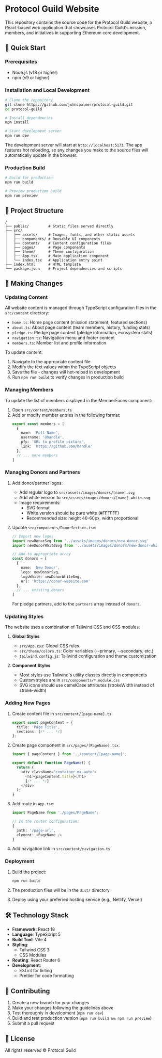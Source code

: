 # Protocol Guild Website

This repository contains the source code for the Protocol Guild website, a React-based web application that showcases Protocol Guild's mission, members, and initiatives in supporting Ethereum core development.

## 🚀 Quick Start

### Prerequisites

- Node.js (v18 or higher)
- npm (v9 or higher)

### Installation and Local Development

```bash
# Clone the repository
git clone https://github.com/johncpalmer/protocol-guild.git
cd protocol-guild

# Install dependencies
npm install

# Start development server
npm run dev
```

The development server will start at `http://localhost:5173`. The app features hot reloading, so any changes you make to the source files will automatically update in the browser.

### Production Build

```bash
# Build for production
npm run build

# Preview production build
npm run preview
```

## 📁 Project Structure

```
/
├── public/         # Static files served directly
├── src/
│   ├── assets/     # Images, fonts, and other static assets
│   ├── components/ # Reusable UI components
│   ├── content/    # Content configuration files
│   ├── pages/      # Page components
│   ├── theme/      # Theme configuration
│   ├── App.tsx     # Main application component
│   └── index.tsx   # Application entry point
├── index.html      # HTML template
└── package.json    # Project dependencies and scripts
```

## 🔧 Making Changes

### Updating Content

All website content is managed through TypeScript configuration files in the `src/content` directory:

- `home.ts`: Home page content (mission statement, featured sections)
- `about.ts`: About page content (team members, history, funding stats)
- `pledge.ts`: Pledge page content (pledge information, ecosystem stats)
- `navigation.ts`: Navigation menu and footer content
- `members.ts`: Member list and profile information

To update content:
1. Navigate to the appropriate content file
2. Modify the text values within the TypeScript objects
3. Save the file - changes will hot-reload in development
4. Run `npm run build` to verify changes in production build

### Managing Members

To update the list of members displayed in the MemberFaces component:

1. Open `src/content/members.ts`
2. Add or modify member entries in the following format:
   ```typescript
   export const members = [
     {
       name: 'Full Name',
       username: '@handle',
       pfp: 'URL to profile picture',
       link: 'https://github.com/handle'
     },
     // ... more members
   ]
   ```

### Managing Donors and Partners

1. Add donor/partner logos:
   - Add regular logo to `src/assets/images/donors/[name].svg`
   - Add white version to `src/assets/images/donors/[name]-white.svg`
   - Image requirements:
     - SVG format
     - White version should be pure white (#FFFFFF)
     - Recommended size: height 40-60px, width proportional

2. Update `src/components/DonorSection.tsx`:
   ```typescript
   // Import new logos
   import newDonorSvg from '../assets/images/donors/new-donor.svg'
   import newDonorWhiteSvg from '../assets/images/donors/new-donor-white.svg'

   // Add to appropriate array
   const donors = [
     {
       name: 'New Donor',
       logo: newDonorSvg,
       logoWhite: newDonorWhiteSvg,
       url: 'https://donor-website.com'
     },
     // ... existing donors
   ]
   ```

   For pledge partners, add to the `partners` array instead of `donors`.

### Updating Styles

The website uses a combination of Tailwind CSS and CSS modules:

1. **Global Styles**
   - `src/App.css`: Global CSS rules
   - `src/theme/colors.ts`: Color variables (--primary, --secondary, etc.)
   - `tailwind.config.js`: Tailwind configuration and theme customization

2. **Component Styles**
   - Most styles use Tailwind's utility classes directly in components
   - Custom styles are in `src/components/*.module.css`
   - SVG icons should use camelCase attributes (strokeWidth instead of stroke-width)

### Adding New Pages

1. Create content file in `src/content/[page-name].ts`:
   ```typescript
   export const pageContent = {
     title: 'Page Title',
     sections: [/* ... */]
   };
   ```

2. Create page component in `src/pages/[PageName].tsx`:
   ```typescript
   import { pageContent } from '../content/[page-name]';
   
   export default function PageName() {
     return (
       <div className="container mx-auto">
         <h1>{pageContent.title}</h1>
         {/* ... */}
       </div>
     );
   }
   ```

3. Add route in `App.tsx`:
   ```typescript
   import PageName from './pages/PageName';
   
   // In the router configuration:
   {
     path: '/page-url',
     element: <PageName />
   }
   ```

4. Add navigation link in `src/content/navigation.ts`

### Deployment

1. Build the project:
   ```bash
   npm run build
   ```

2. The production files will be in the `dist/` directory

3. Deploy using your preferred hosting service (e.g., Netlify, Vercel)

## 🛠 Technology Stack

- **Framework**: React 18
- **Language**: TypeScript 5
- **Build Tool**: Vite 4
- **Styling**: 
  - Tailwind CSS 3
  - CSS Modules
- **Routing**: React Router 6
- **Development**:
  - ESLint for linting
  - Prettier for code formatting

## 🤝 Contributing

1. Create a new branch for your changes
2. Make your changes following the guidelines above
3. Test thoroughly in development (`npm run dev`)
4. Build and test production version (`npm run build && npm run preview`)
5. Submit a pull request

## 📝 License

All rights reserved © Protocol Guild

